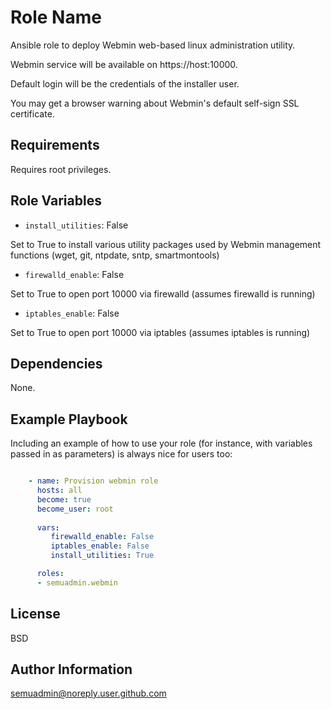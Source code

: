 Role Name
=========

Ansible role to deploy Webmin web-based linux administration utility.

Webmin service will be available on https://host:10000.

Default login will be the credentials of the installer user.

You may get a browser warning about Webmin's default self-sign SSL certificate.


Requirements
------------

Requires root privileges.

Role Variables
--------------

- `install_utilities`: False

Set to True to install various utility packages used by Webmin management functions (wget, git, ntpdate, sntp, smartmontools)

- `firewalld_enable`: False

Set to True to open port 10000 via firewalld (assumes firewalld is running)

- `iptables_enable`: False

Set to True to open port 10000 via iptables (assumes iptables is running)

Dependencies
------------

None.

Example Playbook
----------------

Including an example of how to use your role (for instance, with variables passed in as parameters) is always nice for users too:

```yaml

    - name: Provision webmin role
      hosts: all
      become: true
      become_user: root
      
      vars:
         firewalld_enable: False
         iptables_enable: False
         install_utilities: True

      roles:
      - semuadmin.webmin
```
     
License
-------

BSD

Author Information
------------------

semuadmin@noreply.user.github.com
